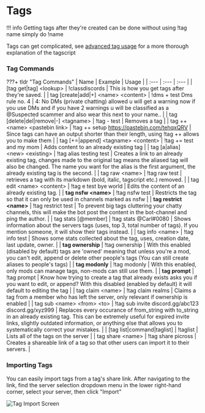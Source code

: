 # Tags

!!! info
    Getting tags after they're created can be done without using !tag name simply do !name

Tags can get complicated, see [advanced tag usage](https://docs.carl.gg/tags-and-triggers/tags-advanced-usage/) for a more thorough explanation of the tagscript

### Tag Commands

???+ tldr "Tag Commands"
	| Name | Example | Usage |
	| :--- | :--- | :--- |
	| [tag get\|tag] &lt;lookup&gt; | !classdiscords | This is how you get tags after they're saved. |
	| tag [create\|add\|+] &lt;name&gt; &lt;content&gt; | !dms + test Dms rule no. 4 | 4: No DMs (private chatting) allowed u will get a warning now if you use DMs and if you have 2 warnings u will be classified as a @Suspected scammer  and also wear this next to your name.. |
	| tag [delete\|del\|remove\|-] &lt;tagname&gt; | !tag - test | Removes a tag |
	| tag ++ &lt;name&gt; &lt;pastebin link&gt; | !tag ++ setup https://pastebin.com/tehqxQRV | Since tags can have an output shorter than their length, using !tag ++ allows you to make them |
	| tag [+=\|append] &lt;tagname&gt; &lt;content&gt; | !tag += test and my mom | Adds content to an already existing tag |
	| tag [a\|alias] &lt;new&gt; &lt;existing&gt; | !tag alias testing test | Creates a link to an already existing tag, changes made to the original tag means the aliased tag will also be changed. The name you want for the alias is the first argument, the already existing tag is the second. |
	| tag raw &lt;name&gt; | !tag raw test | retrieves a tag with its markdown (bold, italic, tagscript etc.) removed. |
	| tag edit &lt;name&gt; &lt;content&gt; | !tag e test bye world | Edits the content of an already existing tag. |
	| **tag nsfw &lt;name&gt;** | !tag nsfw test | Restricts the tag so that it can only be used in channels marked as nsfw |
	| **tag restrict &lt;name&gt;** | !tag restrict test | To prevent big tags cluttering your chatty channels, this will make the bot post the content in the bot-channel and ping the author. |
	| tag stats [@member] | !tag stats @Carl#0080 | Shows information about the servers tags (uses, top 3, total number of tags). If you mention someone, it will show their tags instead. |
	| tag info &lt;name&gt; | !tag info test | Shows some stats collected about the tag, uses, creation date, last update, owner. |
	| **tag ownership** | !tag ownership | With this enabled (disabled by default) tags are 'owned' meaning that unless you're a mod, you can't edit, append or delete other people's tags (You can still create aliases to people's tags) |
	| **tag modonly** | !tag modonly | With this enabled, only mods can manage tags, non-mods can still use them. |
	| **tag prompt** | !tag prompt | Know how trying to create a tag that already exists asks you if you want to edit, or append? With this disabled (enabled by default) it will default to editing the tag |
	| tag claim &lt;name&gt; | !tag claim realms | Claims a tag from a member who has left the server, only relevant if ownership is enabled |
	| tag sub &lt;name&gt; &lt;from&gt; &lt;to&gt; | !tag sub invite discord.gg/abc123 discord.gg/xyz999 | Replaces every occurance of from\_string with to\_string in an already existing tag. This can be extremely useful for expired invite links, slightly outdated information, or anything else that allows you to systematically correct your mistakes. |
	| [tag list\|command\|taglist] | !taglist | Lists all of the tags on the server |
	| tag share &lt;name&gt; | !tag share picross | Creates a shareable link of a tag so that other users can import it to their servers. |

### Importing Tags

You can easily import tags from a tag's share link. After navigating to the link, find the server selection dropdown menu in the lower right-hand corner, select your server, then click "Import"

![Tag Import Screen](../images/tag_import.png)

